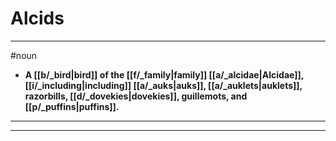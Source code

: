 # Alcids
---
#noun
- **A [[b/_bird|bird]] of the [[f/_family|family]] [[a/_alcidae|Alcidae]], [[i/_including|including]] [[a/_auks|auks]], [[a/_auklets|auklets]], razorbills, [[d/_dovekies|dovekies]], guillemots, and [[p/_puffins|puffins]].**
---
---
